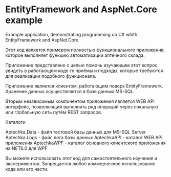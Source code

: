 # EntityFramework and AspNet.Core example
Example application, demonstrating programming on C# whith EntityFramework and AspNet.Core

Этот код является примером полностью функционального приложения, которое выполняет функцию автоматизации аптечного склада.

Приложение представлено с целью помочь изучающим этот вопрос, увидеть в работающем коде те приёмы и подходы, которые требуются для реализации подобного функционала.

Приложение является клиентом, работающим поверх EntityFramework. Хранение данных осуществляется в базе данных MS-SQL. 

Вторым  независимым компонентом приложения является WEB API интерфейс, позволяющий выполнять ряд операций через локальную или глобальную сеть путём REST запросов.

Каталоги

Aptechka.Data       - файл тестовой базы данных для MS-SQL Server
Aptechka.Logs       - файл лога базы данных
AptechkaAPI         - каталог WEB API приложения
AptechkaWPF         - каталог основного клиентского приложения на NET6.0 для WPF

Вы можете использовать этот код для самостоятельного изучения и экспериментов. Запрещается любое коммерческое использование кода или его части.
